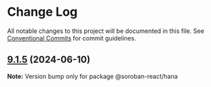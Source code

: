 # Change Log

All notable changes to this project will be documented in this file.
See [Conventional Commits](https://conventionalcommits.org) for commit guidelines.

## [9.1.5](https://github.com/paltalabs/soroban-react/compare/v9.1.4...v9.1.5) (2024-06-10)

**Note:** Version bump only for package @soroban-react/hana
